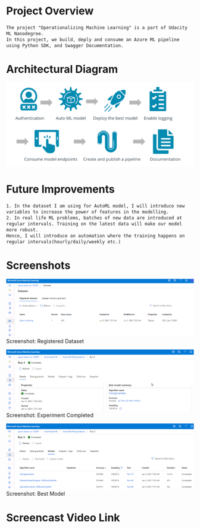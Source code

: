 # Project Overview
	The project "Operationalizing Machine Learning" is a part of Udacity ML Nanodegree.
	In this project, we build, deply and consume an Azure ML pipeline using Python SDK, and Swagger Documentation.
# Architectural Diagram
 ![alt text](https://github.com/vivektambi/MachineLearningOperations/blob/master/screenshots/4ArchitecturalDiagram.PNG?raw=true)
# Future Improvements
	1. In the dataset I am using for AutoML model, I will introduce new variables to increase the power of features in the modelling.
	2. In real life ML problems, batches of new data are introduced at regular intervals. Training on the latest data will make our model more robust. 
	Hence, I will introduce an automation where the training happens on regular intervals(hourly/daily/weekly etc.)
	
# Screenshots
![alt text](https://github.com/vivektambi/MachineLearningOperations/blob/master/screenshots/1registeredDatasets.PNG?raw=true)
Screenshot: Registered Dataset

![alt text](https://github.com/vivektambi/MachineLearningOperations/blob/master/screenshots/2ExperimentCompleted.PNG?raw=true)
Screenshot: Experiment Completed

![alt text](https://github.com/vivektambi/MachineLearningOperations/blob/master/screenshots/3bestmodel.PNG?raw=true)
Screenshot: Best Model

# Screencast Video Link
